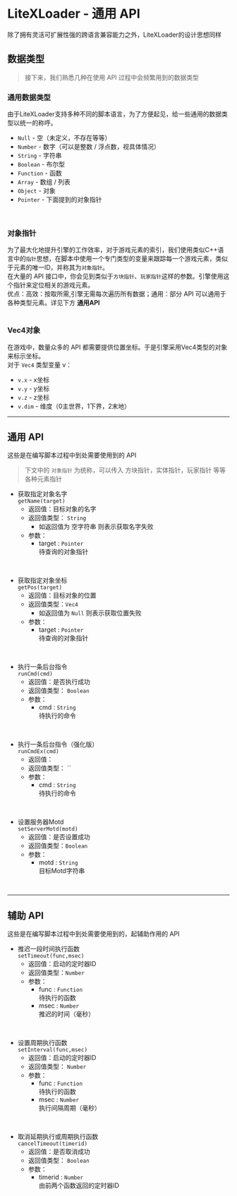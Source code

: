 # LiteXLoader - 通用 API
除了拥有灵活可扩展性强的跨语言兼容能力之外，LiteXLoader的设计思想同样  

## 数据类型
> 接下来，我们熟悉几种在使用 API 过程中会频繁用到的数据类型

### 通用数据类型
由于LiteXLoader支持多种不同的脚本语言，为了方便起见，给一些通用的数据类型以统一的称呼。  
- `Null` - 空（未定义，不存在等等）
- `Number` - 数字（可以是整数 / 浮点数，视具体情况）
- `String` - 字符串
- `Boolean` - 布尔型
- `Function` - 函数
- `Array` - 数组 / 列表
- `Object` - 对象
- `Pointer` - 下面提到的对象指针

<br>

### 对象指针
为了最大化地提升引擎的工作效率，对于游戏元素的索引，我们使用类似C++语言中的`指针`思想，在脚本中使用一个专门类型的变量来跟踪每一个游戏元素，类似于元素的唯一ID，并称其为`对象指针`。  
在大量的 API 接口中，你会见到类似于`方块指针`、`玩家指针`这样的参数。引擎使用这个指针来定位相关的游戏元素。  
优点：高效：按取所需,引擎无需每次遍历所有数据；通用：部分 API 可以通用于各种类型元素。详见下方 **通用API**  
<br>

### Vec4对象
在游戏中，数量众多的 API 都需要提供位置坐标。于是引擎采用Vec4类型的对象来标示坐标。  
对于 `Vec4` 类型变量 v：  
- `v.x` - x坐标  
- `v.y` - y坐标  
- `v.z` - z坐标  
- `v.dim` - 维度（0主世界，1下界，2末地）

---

## 通用 API
这些是在编写脚本过程中到处需要使用到的 API  
> 下文中的 `对象指针` 为统称，可以传入 方块指针，实体指针，玩家指针 等等各种元素指针 

- 获取指定对象名字  
`getName(target)`
    - 返回值：目标对象的名字
    - 返回值类型： `String` 
        - 如返回值为 空字符串 则表示获取名字失败
    - 参数：
        - target : `Pointer`  
        待查询的对象指针  
<br>

- 获取指定对象坐标  
`getPos(target)`
    - 返回值：目标对象的位置
    - 返回值类型：`Vec4` 
        - 如返回值为 `Null` 则表示获取位置失败
    - 参数：
        - target : `Pointer`  
        待查询的对象指针
<br>

- 执行一条后台指令  
`runCmd(cmd)`
    - 返回值：是否执行成功
    - 返回值类型： `Boolean` 
    - 参数：
        - cmd : `String`  
        待执行的命令
<br>

- 执行一条后台指令（强化版）  
`runCmdEx(cmd)`
    - 返回值：
    - 返回值类型： `` 
    - 参数：
        - cmd : `String`  
        待执行的命令
<br>

- 设置服务器Motd  
`setServerMotd(motd)`
    - 返回值：是否设置成功
    - 返回值类型：`Boolean`
    - 参数：
        - motd : `String`  
        目标Motd字符串
<br>

---
## 辅助 API
这些是在编写脚本过程中到处需要使用到的，起辅助作用的 API  

- 推迟一段时间执行函数  
`setTimeout(func,msec)`
    - 返回值：启动的定时器ID
    - 返回值类型：`Number` 
    - 参数：
        - func : `Function`  
        待执行的函数
        - msec : `Number`  
        推迟的时间（毫秒）
<br>

- 设置周期执行函数  
`setInterval(func,msec)`
    - 返回值：启动的定时器ID
    - 返回值类型： `Number` 
    - 参数：
        - func : `Function`  
        待执行的函数
        - msec : `Number`  
        执行间隔周期（毫秒）
<br>

- 取消延期执行或周期执行函数  
`cancelTimeout(timerid)`
    - 返回值：是否取消成功
    - 返回值类型： `Boolean` 
    - 参数：
        - timerid : `Number`  
        由前两个函数返回的定时器ID
<br>
